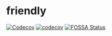 # friendly

[![Codecov](https://github.com/eowiz/friendly/actions/workflows/build.yml/badge.svg)](https://github.com/eowiz/friendly/actions/workflows/build.yml)
[![codecov](https://codecov.io/gh/eowiz/friendly/branch/main/graph/badge.svg?token=YLKY414GQK)](https://codecov.io/gh/eowiz/friendly)
[![FOSSA Status](https://app.fossa.com/api/projects/git%2Bgithub.com%2Feowiz%2Ffriendly.svg?type=shield)](https://app.fossa.com/projects/git%2Bgithub.com%2Feowiz%2Ffriendly?ref=badge_shield)